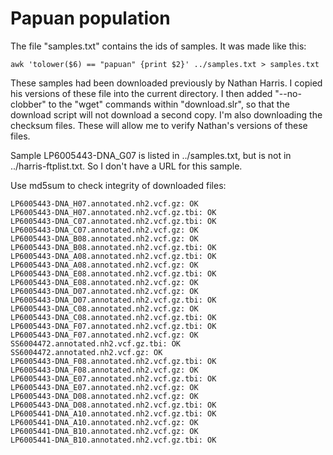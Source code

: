 # Papuan population

The file "samples.txt" contains the ids of samples.  It was made like
this:

    awk 'tolower($6) == "papuan" {print $2}' ../samples.txt > samples.txt

These samples had been downloaded previously by Nathan Harris. I copied his
versions of these file into the current directory.  I then added
"--no-clobber" to the "wget" commands within "download.slr", so that the
download script will not download a second copy. I'm also downloading the
checksum files. These will allow me to verify Nathan's versions of these
files.

Sample LP6005443-DNA_G07 is listed in ../samples.txt, but is not in
../harris-ftplist.txt. So I don't have a URL for this sample.

Use md5sum to check integrity of downloaded files:

    LP6005443-DNA_H07.annotated.nh2.vcf.gz: OK
    LP6005443-DNA_H07.annotated.nh2.vcf.gz.tbi: OK
    LP6005443-DNA_C07.annotated.nh2.vcf.gz.tbi: OK
    LP6005443-DNA_C07.annotated.nh2.vcf.gz: OK
    LP6005443-DNA_B08.annotated.nh2.vcf.gz: OK
    LP6005443-DNA_B08.annotated.nh2.vcf.gz.tbi: OK
    LP6005443-DNA_A08.annotated.nh2.vcf.gz.tbi: OK
    LP6005443-DNA_A08.annotated.nh2.vcf.gz: OK
    LP6005443-DNA_E08.annotated.nh2.vcf.gz.tbi: OK
    LP6005443-DNA_E08.annotated.nh2.vcf.gz: OK
    LP6005443-DNA_D07.annotated.nh2.vcf.gz: OK
    LP6005443-DNA_D07.annotated.nh2.vcf.gz.tbi: OK
    LP6005443-DNA_C08.annotated.nh2.vcf.gz: OK
    LP6005443-DNA_C08.annotated.nh2.vcf.gz.tbi: OK
    LP6005443-DNA_F07.annotated.nh2.vcf.gz.tbi: OK
    LP6005443-DNA_F07.annotated.nh2.vcf.gz: OK
    SS6004472.annotated.nh2.vcf.gz.tbi: OK
    SS6004472.annotated.nh2.vcf.gz: OK
    LP6005443-DNA_F08.annotated.nh2.vcf.gz.tbi: OK
    LP6005443-DNA_F08.annotated.nh2.vcf.gz: OK
    LP6005443-DNA_E07.annotated.nh2.vcf.gz.tbi: OK
    LP6005443-DNA_E07.annotated.nh2.vcf.gz: OK
    LP6005443-DNA_D08.annotated.nh2.vcf.gz: OK
    LP6005443-DNA_D08.annotated.nh2.vcf.gz.tbi: OK
    LP6005441-DNA_A10.annotated.nh2.vcf.gz.tbi: OK
    LP6005441-DNA_A10.annotated.nh2.vcf.gz: OK
    LP6005441-DNA_B10.annotated.nh2.vcf.gz: OK
    LP6005441-DNA_B10.annotated.nh2.vcf.gz.tbi: OK
